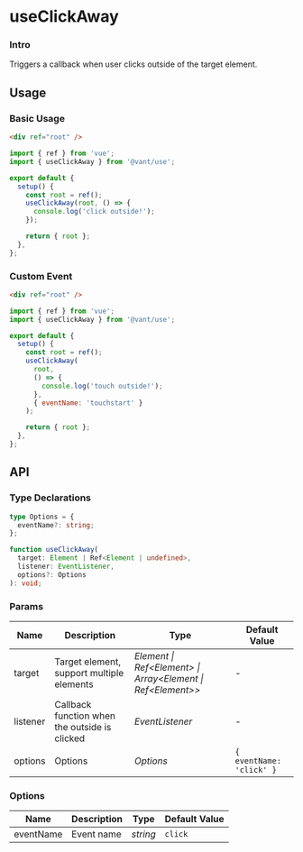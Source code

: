# useClickAway

### Intro

Triggers a callback when user clicks outside of the target element.

## Usage

### Basic Usage

```html
<div ref="root" />
```

```js
import { ref } from 'vue';
import { useClickAway } from '@vant/use';

export default {
  setup() {
    const root = ref();
    useClickAway(root, () => {
      console.log('click outside!');
    });

    return { root };
  },
};
```

### Custom Event

```html
<div ref="root" />
```

```js
import { ref } from 'vue';
import { useClickAway } from '@vant/use';

export default {
  setup() {
    const root = ref();
    useClickAway(
      root,
      () => {
        console.log('touch outside!');
      },
      { eventName: 'touchstart' }
    );

    return { root };
  },
};
```

## API

### Type Declarations

```ts
type Options = {
  eventName?: string;
};

function useClickAway(
  target: Element | Ref<Element | undefined>,
  listener: EventListener,
  options?: Options
): void;
```

### Params

| Name | Description | Type | Default Value |
| --- | --- | --- | --- |
| target | Target element, support multiple elements | _Element \| Ref\<Element> \| Array\<Element \| Ref\<Element>>_ | - |
| listener | Callback function when the outside is clicked | _EventListener_ | - |
| options | Options | _Options_ | `{ eventName: 'click' }` |

### Options

| Name      | Description | Type     | Default Value |
| --------- | ----------- | -------- | ------------- |
| eventName | Event name  | _string_ | `click`       |
